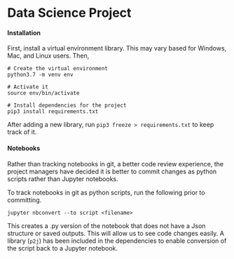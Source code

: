# Data Science Project

#### Installation
First, install a virtual environment library.
This may vary based for Windows, Mac, and Linux users.
Then,
```
# Create the virtual environment
python3.7 -m venv env

# Activate it
source env/bin/activate

# Install dependencies for the project
pip3 install requirements.txt
```

After adding a new library, run 
`pip3 freeze > requirements.txt` 
to keep track of it.

#### Notebooks
Rather than tracking notebooks in git, a better code review experience,
the project managers
have decided it is better to commit changes as python scripts
rather than Jupyter notebooks.

To track notebooks in git as python scripts, run the following prior to committing.
```
jupyter nbconvert --to script <filename>
```
This creates a .py version of the notebook that does not have a 
Json structure or saved outputs. This will allow us to see code changes easily.
A library (`p2j`) has been included in the dependencies to enable
conversion of the script back to a Jupyter notebook.